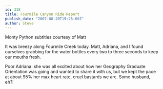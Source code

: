 ```yaml
---
id: 318
title: Fourmile Canyon Ride Report
publish_date: "2007-08-20T19:25:00Z"
author: Steve
---
```

  
Monty Python subtitles courtesy of Matt

It was breezy along Fourmile Creek today. Matt, Adriana, and I found ourselves grabbing for the water bottles every two to three seconds to keep our mouths fresh.

Poor Adriana: she was all excited about how her Geography Graduate Orientation was going and wanted to share it with us, but we kept the pace at about 95% her max heart rate, cruel bastards we are. Some husband, eh?!
